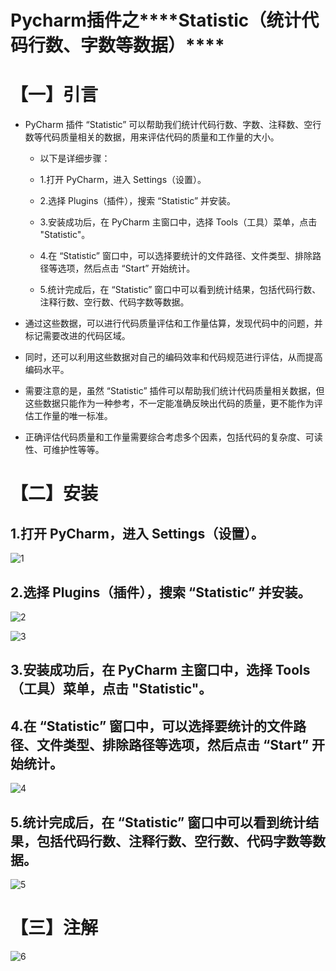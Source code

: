 # Pycharm插件之***\*Statistic（统计代码行数、字数等数据）\****

# 【一】引言

- PyCharm 插件 “Statistic” 可以帮助我们统计代码行数、字数、注释数、空行数等代码质量相关的数据，用来评估代码的质量和工作量的大小。

  - 以下是详细步骤：

  - 1.打开 PyCharm，进入 Settings（设置）。

  - 2.选择 Plugins（插件），搜索 “Statistic” 并安装。

  - 3.安装成功后，在 PyCharm 主窗口中，选择 Tools（工具）菜单，点击 "Statistic"。

  - 4.在 “Statistic” 窗口中，可以选择要统计的文件路径、文件类型、排除路径等选项，然后点击 “Start” 开始统计。

  - 5.统计完成后，在 “Statistic” 窗口中可以看到统计结果，包括代码行数、注释行数、空行数、代码字数等数据。

- 通过这些数据，可以进行代码质量评估和工作量估算，发现代码中的问题，并标记需要改进的代码区域。
- 同时，还可以利用这些数据对自己的编码效率和代码规范进行评估，从而提高编码水平。
- 需要注意的是，虽然 “Statistic” 插件可以帮助我们统计代码质量相关数据，但这些数据只能作为一种参考，不一定能准确反映出代码的质量，更不能作为评估工作量的唯一标准。
- 正确评估代码质量和工作量需要综合考虑多个因素，包括代码的复杂度、可读性、可维护性等等。

# 【二】安装

## 1.打开 PyCharm，进入 Settings（设置）。

![1](imgs/Pycharm插件之Statistic（统计代码行数、字数等数据）.assets/1.png)

## 2.选择 Plugins（插件），搜索 “Statistic” 并安装。

![2](imgs/Pycharm插件之Statistic（统计代码行数、字数等数据）.assets/2.png)

![3](imgs/Pycharm插件之Statistic（统计代码行数、字数等数据）.assets/3.png)

## 3.安装成功后，在 PyCharm 主窗口中，选择 Tools（工具）菜单，点击 "Statistic"。

## 4.在 “Statistic” 窗口中，可以选择要统计的文件路径、文件类型、排除路径等选项，然后点击 “Start” 开始统计。

![4](imgs/Pycharm插件之Statistic（统计代码行数、字数等数据）.assets/4.png)

## 5.统计完成后，在 “Statistic” 窗口中可以看到统计结果，包括代码行数、注释行数、空行数、代码字数等数据。

![5](imgs/Pycharm插件之Statistic（统计代码行数、字数等数据）.assets/5.png)

# 【三】注解

![6](imgs/Pycharm插件之Statistic（统计代码行数、字数等数据）.assets/6.png)